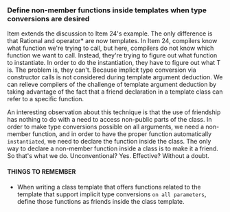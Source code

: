 ### Define non-member functions inside templates when type conversions are desired
Item extends the discussion to Item 24's example. The only difference is that Rational and operator* are now templates. In Item 24, compilers know what function we're trying to call, but here, compilers do not know which function we want to call. Instead, they're trying to figure out what function to instantiate. In order to do the instantiation, they have to figure out what T is. The problem is, they can't. Because implicit type conversion via constructor calls is not considered during template argument deduction. We can relieve compilers of the challenge of template argument deduction by taking advantage of the fact that a friend declaration in a template class can refer to a specific function. 

An interesting observation about this technique is that the use of friendship has nothing to do with a need to access non-public parts of the class. In order to make type conversions possible on all arguments, we need a non-member function, and in order to have the proper function automatically `instantiated`, we need to declare the function inside the class. The only way to declare a non-member function inside a class is to make it a friend. So that's what we do. Unconventional? Yes. Effective? Without a doubt.
#### THINGS TO REMEMBER
* When writing a class template that offers functions related to the template that support implicit type conversions `on all parameters`, define those functions as friends inside the class template.